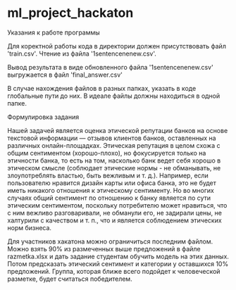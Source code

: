 # ml_project_hackaton
Указания к работе программы

Для коректной работы кода в директории должен присутствовать файл 'train.csv'. Чтение из файла '1sentencenenew.csv'.

Вывод результата в виде обновленного файла '1sentencenenew.csv' выгружается в файл 'final_answer.csv'

В случае нахождения файлов в разных папках, указать в коде глобальные пути до них. В идеале файлы должны находиться в одной папке.

Формулировка задания

Нашей задачей является оценка этической репутации банков на основе текстовой информации — отзывов клиентов банков, оставленных на различных онлайн-площадках. Этическая репутация в целом схожа с общим сентиментом (хорошо-плохо), но фокусируется только на этичности банка, то есть на том, насколько банк ведет себя хорошо в этическом смысле (соблюдает этические нормы - не обманывать, не злоупотреблять властью, быть вежливым и т. д.). Например, если пользователю нравится дизайн карты или офиса банка, это не будет иметь никакого отношения к этическому сентименту. Но во многих случаях общий сентимент по отношению к банку является по сути этическим сентиментом, поскольку потребителю может нравиться, что с ним вежливо разговаривали, не обманули его, не задирали цены, не халтурили с качеством и т. п., что и является соблюдением этических норм бизнеса.

Для участников хакатона можно ограничиться последним файлом. Можно взять 90% из размеченных выше предложений в файле razmetka.xlsx и дать задание студентам обучить модель на этих данных. Потом предсказать этический сентимент и категории у оставшихся 10% предложений. Группа, которая ближе всего подойдет к человеческой разметке, будет считаться победителем.
